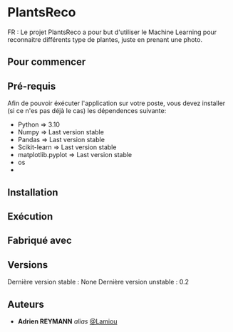 # PlantsReco


FR : Le projet PlantsReco a pour but d'utiliser le Machine Learning pour reconnaitre différents type de plantes, juste en prenant une photo.

## Pour commencer


## Pré-requis
Afin de pouvoir éxécuter l'application sur votre poste, vous devez installer (si ce n'es pas déjà le cas) les dépendences suivante: 
  * Python => 3.10
  * Numpy => Last version stable 
  * Pandas => Last version stable 
  * Scikit-learn => Last version stable 
  * matplotlib.pyplot => Last version stable
  * os
  * 

## Installation 

## Exécution

## Fabriqué avec 

## Versions 

Dernière version stable : None 
Dernière version unstable : 0.2

## Auteurs 

* **Adrien REYMANN** _alias_ [@Lamiou](https://github.com/Lamiou)

